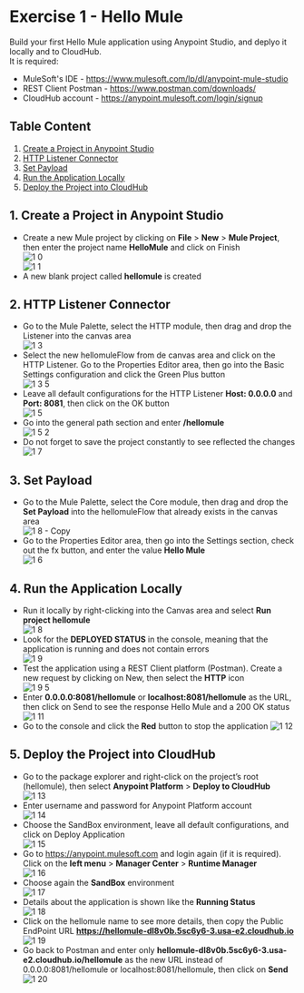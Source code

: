 # Exercise 1 - Hello Mule
Build your first Hello Mule application using Anypoint Studio, and deplyo it locally and to CloudHub.  
It is required:  
* MuleSoft's IDE - https://www.mulesoft.com/lp/dl/anypoint-mule-studio  
* REST Client Postman - https://www.postman.com/downloads/  
* CloudHub account - https://anypoint.mulesoft.com/login/signup  

## Table Content 
1. [Create a Project in Anypoint Studio](#1.-create-a-project-in-anypoint-studio)
2. [HTTP Listener Connector](#2.-http-listener-connector)
3. [Set Payload](#3.-set-payload)
4. [Run the Application Locally](#4.-run-the-application-locally)
5. [Deploy the Project into CloudHub](#5.-deploy-the-project-into-cloudhub)

## 1. Create a Project in Anypoint Studio
*	Create a new Mule project by clicking on **File** > **New** > **Mule Project**, then enter the project name **HelloMule** and click on Finish  
![1 0](https://github.com/abraham-espinosa/mulesoft-trainee-exercise/assets/60346436/2d2cf52b-f5d3-493f-ac31-14eb909f3033)  
![1 1](https://github.com/abraham-espinosa/mulesoft-trainee-exercise/assets/60346436/e78ccf3e-1f3c-4cf8-b7d4-ede5c627b43e)  
*	A new blank project called **hellomule** is created  
  
## 2. HTTP Listener Connector
*	Go to the Mule Palette, select the HTTP module, then drag and drop the Listener into the canvas area  
![1 3](https://github.com/abraham-espinosa/mulesoft-trainee-exercise/assets/60346436/68ac443d-2ea2-47ee-88db-c4a5b034eca4)    
*	Select the new hellomuleFlow from de canvas area and click on the HTTP Listener. Go to the Properties Editor area, then go into the Basic Settings configuration and click the Green Plus button  
![1 3 5](https://github.com/abraham-espinosa/mulesoft-trainee-exercise/assets/60346436/57698be8-274f-42d2-8a36-a31c3e60a8bc)  
*	Leave all default configurations for the HTTP Listener **Host: 0.0.0.0** and **Port: 8081**, then click on the OK button  
![1 5](https://github.com/abraham-espinosa/mulesoft-trainee-exercise/assets/60346436/b206a212-662d-4dbe-90cc-9656c60f6a37)  
* Go into the general path section and enter **/hellomule**  
![1 5 2](https://github.com/abraham-espinosa/mulesoft-trainee-exercise/assets/60346436/c8c77a30-a562-485c-adb3-7eee012f7593)  
* Do not forget to save the project constantly to see reflected the changes  
![1 7](https://github.com/abraham-espinosa/mulesoft-trainee-exercise/assets/60346436/140306d4-9d3f-4ed6-9ad2-0d3e28b25341)  

## 3. Set Payload
* Go to the Mule Palette, select the Core module, then drag and drop the **Set Payload** into the hellomuleFlow that already exists in the canvas area  
![1 8 - Copy](https://github.com/abraham-espinosa/mulesoft-trainee-exercise/assets/60346436/94a5001e-7e06-411f-a9eb-07a5eb1ac647)  
* Go to the Properties Editor area, then go into the Settings section, check out the fx button, and enter the value **Hello Mule**  
![1 6](https://github.com/abraham-espinosa/mulesoft-trainee-exercise/assets/60346436/7bc548f5-138d-43ed-bc70-548de5410836)    

## 4. Run the Application Locally
* Run it locally by right-clicking into the Canvas area and select **Run project hellomule**  
![1 8](https://github.com/abraham-espinosa/mulesoft-trainee-exercise/assets/60346436/e9810627-28ee-48bb-b6a9-b0b046aea280)  
* Look for the **DEPLOYED STATUS** in the console, meaning that the application is running and does not contain errors  
![1 9](https://github.com/abraham-espinosa/mulesoft-trainee-exercise/assets/60346436/02dd6095-4437-4696-a0d1-084ed436c448)  
* Test the application using a REST Client platform (Postman). Create a new request by clicking on New, then select the **HTTP** icon  
![1 9 5](https://github.com/abraham-espinosa/mulesoft-trainee-exercise/assets/60346436/ee4ca1f9-6487-403c-8663-5e1acba7485e)  
* Enter **0.0.0.0:8081/hellomule** or **localhost:8081/hellomule** as the URL, then click on Send to see the response Hello Mule and a 200 OK status  
![1 11](https://github.com/abraham-espinosa/mulesoft-trainee-exercise/assets/60346436/a8e7ddff-906d-4d4d-b6e7-1faa91354834)  
* Go to the console and click the **Red** button to stop the application 
![1 12](https://github.com/abraham-espinosa/mulesoft-trainee-exercise/assets/60346436/845f9f0b-852a-4661-bf12-541682b64f9e)  

## 5. Deploy the Project into CloudHub 
* Go to the package explorer and right-click on the project’s root (hellomule), then select **Anypoint Platform** > **Deploy to CloudHub**  
![1 13](https://github.com/abraham-espinosa/mulesoft-trainee-exercise/assets/60346436/fefb2ef9-e846-4f32-8747-66e6ba956044)  
* Enter username and password for Anypoint Platform account  
![1 14](https://github.com/abraham-espinosa/mulesoft-trainee-exercise/assets/60346436/d90c85c2-df9f-4e3e-b2ad-7983d54df524)  
* Choose the SandBox environment, leave all default configurations, and click on Deploy Application  
![1 15](https://github.com/abraham-espinosa/mulesoft-trainee-exercise/assets/60346436/43be4ad5-29e2-45bc-bb60-342005813f48)  
* Go to https://anypoint.mulesoft.com and login again (if it is required). Click on the **left menu** > **Manager Center** > **Runtime Manager**  
![1 16](https://github.com/abraham-espinosa/mulesoft-trainee-exercise/assets/60346436/c990693b-d71c-4943-b768-00f14594a80c)  
* Choose again the **SandBox** environment  
![1 17](https://github.com/abraham-espinosa/mulesoft-trainee-exercise/assets/60346436/22917889-410d-46d3-bbc2-3724b057dcfc)  
* Details about the application is shown like the **Running Status**  
![1 18](https://github.com/abraham-espinosa/mulesoft-trainee-exercise/assets/60346436/e22422a2-8f64-41bb-82ea-442bf258b515)  
* Click on the hellomule name to see more details, then copy the Public EndPoint URL **https://hellomule-dl8v0b.5sc6y6-3.usa-e2.cloudhub.io**  
![1 19](https://github.com/abraham-espinosa/mulesoft-trainee-exercise/assets/60346436/33dbbbfb-485a-4317-b113-bf0e3d7260bb)  
* Go back to Postman and enter only **hellomule-dl8v0b.5sc6y6-3.usa-e2.cloudhub.io/hellomule** as the new URL instead of 0.0.0.0:8081/hellomule or localhost:8081/hellomule, then click on **Send**  
![1 20](https://github.com/abraham-espinosa/mulesoft-trainee-exercise/assets/60346436/1063ad76-623a-4359-8dab-9bd0385733a1)  

